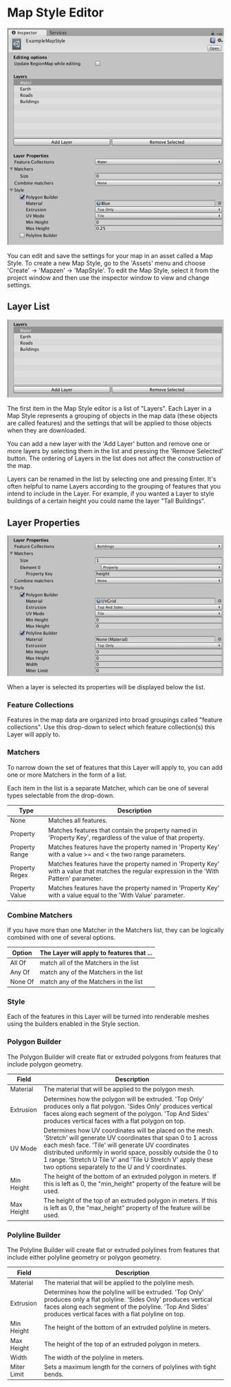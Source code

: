Map Style Editor
================

![MapStyle editor interface](Images/MapStyleEditor.png)

You can edit and save the settings for your map in an asset called a Map Style. To create a new Map Style, go to the 'Assets' menu and choose 'Create' -> 'Mapzen' -> 'MapStyle'. To edit the Map Style, select it from the project window and then use the inspector window to view and change settings.

Layer List
----------

![MapStyle layer list editor](Images/MapStyleLayerList.png)

The first item in the Map Style editor is a list of "Layers". Each Layer in a Map Style represents a grouping of objects in the map data (these objects are called features) and the settings that will be applied to those objects when they are downloaded.

You can add a new layer with the 'Add Layer' button and remove one or more layers by selecting them in the list and pressing the 'Remove Selected' button. The ordering of Layers in the list does not affect the construction of the map.

Layers can be renamed in the list by selecting one and pressing Enter. It's often helpful to name Layers according to the grouping of features that you intend to include in the Layer. For example, if you wanted a Layer to style buildings of a certain height you could name the layer "Tall Buildings".

Layer Properties
----------------

![MapStyle layer properties editor](Images/MapStyleLayerProperties.png)

When a layer is selected its properties will be displayed below the list.

### Feature Collections

Features in the map data are organized into broad groupings called "feature collections". Use this drop-down to select which feature collection(s) this Layer will apply to.

### Matchers

To narrow down the set of features that this Layer will apply to, you can add one or more Matchers in the form of a list.

Each item in the list is a separate Matcher, which can be one of several types selectable from the drop-down.

Type | Description
-----|------------
None | Matches all features.
Property | Matches features that contain the property named in 'Property Key', regardless of the value of that property.
Property Range | Matches features have the property named in 'Property Key' with a value >= and < the two range parameters.
Property Regex | Matches features have the property named in 'Property Key' with a value that matches the regular expression in the 'With Pattern' parameter.
Property Value | Matches features have the property named in 'Property Key' with a value equal to the 'With Value' parameter.

### Combine Matchers

If you have more than one Matcher in the Matchers list, they can be logically combined with one of several options.

Option | The Layer will apply to features that ...
-------|------------------------------------------
All Of | match all of the Matchers in the list
Any Of | match any of the Matchers in the list
None Of | match any of the Matchers in the list

### Style

Each of the features in this Layer will be turned into renderable meshes using the builders enabled in the Style section.

### Polygon Builder

The Polygon Builder will create flat or extruded polygons from features that include polygon geometry.

Field | Description
------|------------
Material | The material that will be applied to the polygon mesh.
Extrusion | Determines how the polygon will be extruded. 'Top Only' produces only a flat polygon. 'Sides Only' produces vertical faces along each segment of the polygon. 'Top And Sides' produces vertical faces with a flat polygon on top.
UV Mode | Determines how UV coordinates will be placed on the mesh. 'Stretch' will generate UV coordinates that span 0 to 1 across each mesh face. 'Tile' will generate UV coordinates distributed uniformly in world space, possibly outside the 0 to 1 range. 'Stretch U Tile V' and 'Tile U Stretch V' apply these two options separately to the U and V coordinates.
Min Height | The height of the bottom of an extruded polygon in meters. If this is left as 0, the "min_height" property of the feature will be used.
Max Height | The height of the top of an extruded polygon in meters. If this is left as 0, the "max_height" property of the feature will be used.

### Polyline Builder

The Polyline Builder will create flat or extruded polylines from features that include either polyline geometry or polygon geometry.

Field | Description
------|------------
Material | The material that will be applied to the polyline mesh.
Extrusion | Determines how the polyline will be extruded. 'Top Only' produces only a flat polyline. 'Sides Only' produces vertical faces along each segment of the polyline. 'Top And Sides' produces vertical faces with a flat polyline on top.
Min Height | The height of the bottom of an extruded polyline in meters.
Max Height | The height of the top of an extruded polygon in meters.
Width | The width of the polyline in meters.
Miter Limit | Sets a maximum length for the corners of polylines with tight bends.
